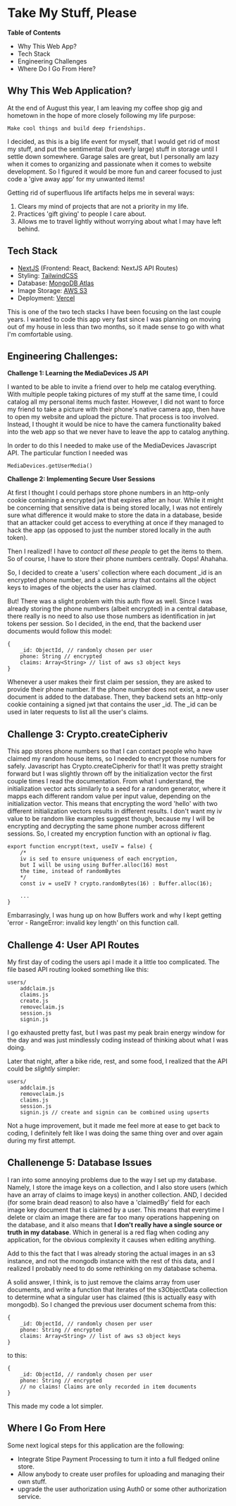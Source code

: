 # Take My Stuff, Please

**Table of Contents**

- Why This Web App?
- Tech Stack
- Engineering Challenges
- Where Do I Go From Here?

## Why This Web Application?

At the end of August this year, I am leaving my coffee shop gig and hometown in the hope of more closely following my life purpose:

    Make cool things and build deep friendships.

I decided, as this is a big life event for myself, that I would get rid of most my stuff, and put the sentimental (but overly large) stuff in storage until I settle down somewhere. Garage sales are great, but I personally am lazy when it comes to organizing and passionate when it comes to website development. So I figured it would be more fun and career focused to just code a 'give away app' for my unwanted items!

Getting rid of superfluous life artifacts helps me in several ways:

1. Clears my mind of projects that are not a priority in my life.
2. Practices 'gift giving' to people I care about.
3. Allows me to travel lightly without worrying about what I may have left behind.

## Tech Stack

- [NextJS](https://nextjs.org/) (Frontend: React, Backend: NextJS API Routes)
- Styling: [TailwindCSS](https://tailwindcss.com/)
- Database: [MongoDB Atlas](https://www.mongodb.com/)
- Image Storage: [AWS S3](https://aws.amazon.com/pm/serv-s3/)
- Deployment: [Vercel](https://vercel.com/)

This is one of the two tech stacks I have been focusing on the last couple years. I wanted to code this app very fast since I was planning on moving out of my house in less than two months, so it made sense to go with what I'm comfortable using.

## Engineering Challenges:

**Challenge 1: Learning the MediaDevices JS API**

I wanted to be able to invite a friend over to help me catalog everything. With multiple people taking pictures of my stuff at the same time, I could catalog all my personal items much faster. However, I did not want to force my friend to take a picture with their phone's native camera app, then have to open my website and upload the picture. That process is too involved. Instead, I thought it would be nice to have the camera functionality baked into the web app so that we never have to leave the app to catalog anything.

In order to do this I needed to make use of the MediaDevices Javascript API. The particular function I needed was

    MediaDevices.getUserMedia()

**Challenge 2: Implementing Secure User Sessions**

At first I thought I could perhaps store phone numbers in an http-only cookie containing a encrypted jwt that expires after an hour. While it might be concerning that sensitive data is being stored locally, I was not entirely sure what difference it would make to store the data in a database, beside that an attacker could get access to everything at once if they managed to hack the app (as opposed to just the number stored locally in the auth token).

Then I realized! I have to _contact all these people_ to get the items to them. So of course, I have to store their phone numbers centrally. Oops! Ahahaha.

So, I decided to create a 'users' collection where each document \_id is an encrypted phone number, and a claims array that contains all the object keys to images of the objects the user has claimed.

But! There was a slight problem with this auth flow as well. Since I was already storing the phone numbers (albeit encrypted) in a central database, there really is no need to also use those numbers as identification in jwt tokens per session. So I decided, in the end, that the backend user documents would follow this model:

    {
        _id: ObjectId, // randomly chosen per user
        phone: String // encrypted
        claims: Array<String> // list of aws s3 object keys
    }

Whenever a user makes their first claim per session, they are asked to provide their phone number. If the phone number does not exist, a new user document is added to the database. Then, they backend sets an http-only cookie containing a signed jwt that contains the user \_id. The \_id can be used in later requests to list all the user's claims.

## Challenge 3: Crypto.createCipheriv

This app stores phone numbers so that I can contact people who have claimed my random house items, so I needed to encrypt those numbers for safely. Javascript has Crypto.createCipheriv for that! It was pretty straight forward but I was slightly thrown off by the initialization vector the first couple times I read the documentation. From what I understand, the initialization vector acts similarly to a seed for a random generator, where it mapps each different random value per input value, depending on the initialization vector. This means that encrypting the word 'hello' with two different initialization vectors results in different results. I don't want my iv value to be random like examples suggest though, because my I will be encrypting and decrypting the same phone number across different sessions. So, I created my encryption function with an optional iv flag.

    export function encrypt(text, useIV = false) {
        /*
        iv is sed to ensure uniqueness of each encryption,
        but I will be using using Buffer.alloc(16) most
        the time, instead of randomBytes
        */
        const iv = useIV ? crypto.randomBytes(16) : Buffer.alloc(16);

        ...
    }

Embarrasingly, I was hung up on how Buffers work and why I kept getting 'error - RangeError: invalid key length' on this function call.

## Challenge 4: User API Routes

My first day of coding the users api I made it a little too complicated. The file based API routing looked something like this:

    users/
        addclaim.js
        claims.js
        create.js
        removeclaim.js
        session.js
        signin.js

I go exhausted pretty fast, but I was past my peak brain energy window for the day and was just mindlessly coding instead of thinking about what I was doing.

Later that night, after a bike ride, rest, and some food, I realized that the API could be _slightly_ simpler:

    users/
        addclaim.js
        removeclaim.js
        claims.js
        session.js
        signin.js // create and signin can be combined using upserts

Not a huge improvement, but it made me feel more at ease to get back to coding, I definitely felt like I was doing the same thing over and over again during my first attempt.

## Challenenge 5: Database Issues

I ran into some annoying problems due to the way I set up my database. Namely, I store the image keys on a collection, and I also store users (which have an array of claims to image keys) in another collection. AND, I decided (for some brain dead reason) to also have a 'claimedBy' field for each image key document that is claimed by a user. This means that everytime I delete or claim an image there are far too many operations happening on the database, and it also means that **I don't really have a single source or truth in my database**. Which in general is a red flag when coding any application, for the obvious complexity it causes when editing anything.

Add to this the fact that I was already storing the actual images in an s3 instance, and not the mongodb instance with the rest of this data, and I realized I probably need to do some rethinking on my database schema.

A solid answer, I think, is to just remove the claims array from user documents, and write a function that iterates of the s3ObjectData collection to determine what a singular user has claimed (this is actually easy with mongodb). So I changed the previous user document schema from this:

    {
        _id: ObjectId, // randomly chosen per user
        phone: String // encrypted
        claims: Array<String> // list of aws s3 object keys
    }

to this:

    {
        _id: ObjectId, // randomly chosen per user
        phone: String // encrypted
        // no claims! Claims are only recorded in item documents
    }

This made my code a lot simpler.

## Where I Go From Here

Some next logical steps for this application are the following:

- Integrate Stipe Payment Processing to turn it into a full fledged online store.
- Allow anybody to create user profiles for uploading and managing their own stuff.
- upgrade the user authorization using Auth0 or some other authorization service.
